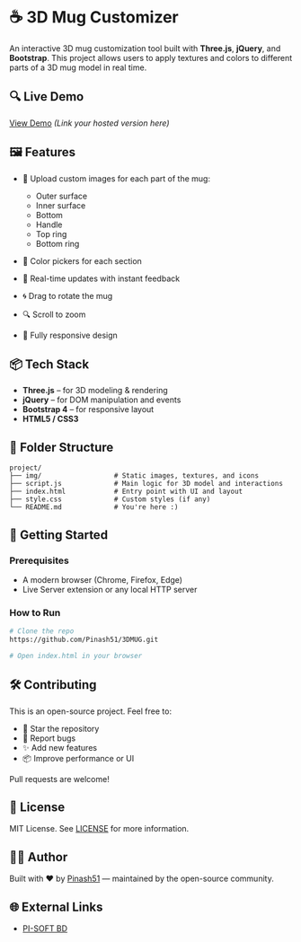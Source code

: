 # ☕ 3D Mug Customizer

An interactive 3D mug customization tool built with **Three.js**, **jQuery**, and **Bootstrap**. This project allows users to apply textures and colors to different parts of a 3D mug model in real time.

## 🔍 Live Demo

[View Demo](https://3dmug.netlify.app/) *(Link your hosted version here)*

## 🖼 Features

* 🎨 Upload custom images for each part of the mug:

  * Outer surface
  * Inner surface
  * Bottom
  * Handle
  * Top ring
  * Bottom ring
* 🧱 Color pickers for each section
* 🔁 Real-time updates with instant feedback
* 🌀 Drag to rotate the mug
* 🔍 Scroll to zoom
* 📱 Fully responsive design

## 📦 Tech Stack

* **Three.js** – for 3D modeling & rendering
* **jQuery** – for DOM manipulation and events
* **Bootstrap 4** – for responsive layout
* **HTML5 / CSS3**

## 📁 Folder Structure

```
project/
├── img/                  # Static images, textures, and icons
├── script.js             # Main logic for 3D model and interactions
├── index.html            # Entry point with UI and layout
├── style.css             # Custom styles (if any)
└── README.md             # You're here :)
```

## 🚀 Getting Started

### Prerequisites

* A modern browser (Chrome, Firefox, Edge)
* Live Server extension or any local HTTP server

### How to Run

```bash
# Clone the repo
https://github.com/Pinash51/3DMUG.git

# Open index.html in your browser
```

## 🛠 Contributing

This is an open-source project. Feel free to:

* 🌟 Star the repository
* 🐛 Report bugs
* ✨ Add new features
* 📦 Improve performance or UI

Pull requests are welcome!

## 📄 License

MIT License. See [LICENSE](LICENSE) for more information.

## 👨‍💻 Author

Built with ❤️ by [Pinash51](https://github.com/Pinash51) — maintained by the open-source community.

## 🌐 External Links

* [PI-SOFT BD](https://pisoftbd.com)
